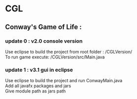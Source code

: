 # CGL
 
## Conway's Game of Life :

### update 0 : v2.0 console version

Use eclipse to build the project from root folder : /CGLVersion/ <br>
To run game execute: /CGLVersion/src/Main.java

### update 1 : v3.1 gui in eclipse

Use eclipse to build the project and run ConwayMain.java <br>
Add all javafx packages and jars <br>
Give module path as jars path
